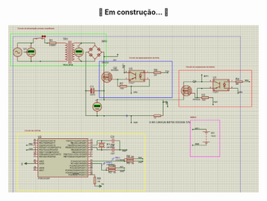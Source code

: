 <h4 align="center"> 
	🚧 Em construção...  🚧
</h4>

![alt text](https://github.com/mferraz56/Nobreak_CC_impressora_3D/blob/main/Simula%C3%A7%C3%A3o/Imagens/01%20.PNG)

